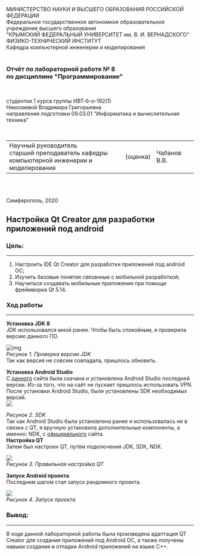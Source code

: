 МИНИСТЕРСТВО НАУКИ  И ВЫСШЕГО ОБРАЗОВАНИЯ РОССИЙСКОЙ ФЕДЕРАЦИИ  
Федеральное государственное автономное образовательное учреждение высшего образования  
"КРЫМСКИЙ ФЕДЕРАЛЬНЫЙ УНИВЕРСИТЕТ им. В. И. ВЕРНАДСКОГО"  
ФИЗИКО-ТЕХНИЧЕСКИЙ ИНСТИТУТ  
Кафедра компьютерной инженерии и моделирования
<br/><br/>

### Отчёт по лабораторной работе № 8<br/> по дисциплине "Программирование"
<br/>

студентки 1 курса группы ИВТ-б-о-192(1)  
Николаевой Владимира Григорьевна  
направления подготовки 09.03.01 "Информатика и вычислительная техника"  

<br/>

<table>
<tr><td>Научный руководитель<br/> старший преподаватель кафедры<br/> компьютерной инженерии и моделирования</td>
<td>(оценка)</td>
<td>Чабанов В.В.</td>
</tr>
</table>
<br/><br/>

Симферополь, 2020
## Настройка Qt Creator для разработки приложений под android
### Цель:
------

1. Настроить IDE Qt Creator для разработки приложений под android ОС;
2. Изучить базовые понятия связанные с мобильной разработкой;
3. Научиться создавать мобильные приложения при помощи фреймворка Qt 5.14.

### Ход работы
------

**Установка JDK 8** <br>
JDK использовался мной ранее. Чтобы быть спокойным, я проверила версию данного ПО.

![img](https://sun2.43222.userapi.com/996R1O3J-92oVUHeustAv-LD-mpbN41S8C3ydA/h7J4EDdeO_s.jpg)<br>*Рисунок 1. Проверка версии JDK*<br>
Так как версия не совсем совпадала, пришлось обновить.

**Установка Android Studio**<br>
С [данного](https://developer.android.com/studio) сайта была скачана и установлена Android Studio последней версии. Из-за того, что на сайт не пускает пришлось использовать VPN. <br>
После установки Android Studio, были установлены SDK необходимых версий.<br>
![](https://sun2.43222.userapi.com/vE0QBnSjW4mnIRTGQE2QQS_m0sHIOra52AmxRA/_vsCtPmWb5Y.jpg)
<br>

*Рисунок 2. SDK*<br>
Так как Android Studio была установлена ранее и использовалась не в связки с QT, я вручную установила дополнительные компоненты, а именно: NDK, с [официиального](https://developer.android.com/ndk/downloads/) сайта.<br>
**Настройка QT**<br>
Затем был настроен QT, путём подключения JDK, SDK, NDK.<br>

![](https://sun3.43222.userapi.com/kbkAPzsbt_8tD-hLfcKhXBE67ycID2TAPj4ILA/wjrlSZe1U94.jpg)
<br> *Рисунок 3. Правильная настройка QT* <br>

**Запуск Android проекта**<br>
Последним шагом стал запуск рандомного проекта. 

![](https://sun2.43222.userapi.com/eiNMEAdmj-oLAIU3XpT9n97QfSBl4RdfkImWkQ/y6kijmcUlG4.jpg)
<br> *Рисунок 4. Запуск проекта*<br>

### Вывод:<br>
------

В ходе данной лабораторной работы была произведена адаптация QT Creator для создания приложений под Android OC, а также получены навыки создания и отладки Android приложений на языке C++.
